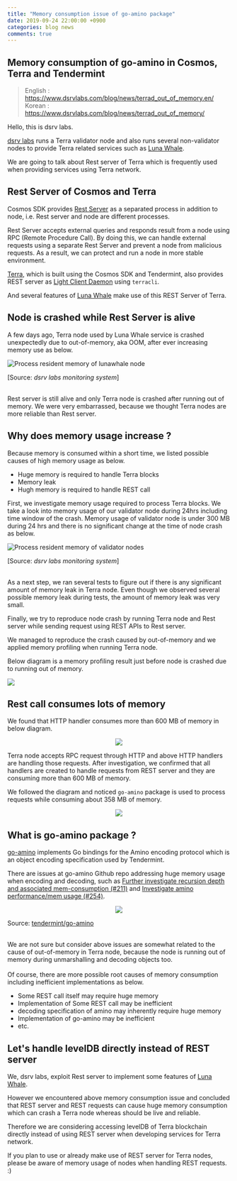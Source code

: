 ```yaml
---
title: "Memory consumption issue of go-amino package"
date: 2019-09-24 22:00:00 +0900
categories: blog news
comments: true
---
```

## Memory consumption of go-amino in Cosmos, Terra and Tendermint

> English : https://www.dsrvlabs.com/blog/news/terrad_out_of_memory.en/  
> Korean : https://www.dsrvlabs.com/blog/news/terrad_out_of_memory/

Hello, this is dsrv labs.

[dsrv labs](https://www.dsrvlabs.com/) runs a Terra validator node and also runs several non-validator nodes to provide Terra related services such as [Luna Whale](https://www.lunawhale.com).

We are going to talk about Rest server of Terra which is frequently used when providing services using Terra network.

## Rest Server of Cosmos and Terra

Cosmos SDK provides [Rest Server](https://cosmos.network/docs/clients/service-providers.html#setting-up-the-rest-server) as a separated process in addition to node, i.e. Rest server and node are different processes.

Rest Server accepts external queries and responds result from a node using RPC (Remote Procedure Call).
By doing this, we can handle external requests using a separate Rest Server and prevent a node from malicious requests. As a result, we can protect and run a node in more stable environment.

[Terra](https://terra.money/), which is built using the Cosmos SDK and Tendermint, also provides REST server as [Light Client Daemon](https://docs.terra.money/guide/light-client) using `terracli`.

And several features of [Luna Whale](https://www.lunawhale.com/) make use of this REST Server of Terra.

## Node is crashed while Rest Server is alive

A few days ago, Terra node used by Luna Whale service is crashed unexpectedly due to out-of-memory, aka OOM, after ever increasing memory use as below.

<img alt="Process resident memory of lunawhale node" src="https://raw.githubusercontent.com/dsrvlabs/dsrvlabs.github.io/master/posts_attachment/20190924-lunawhale.png">

[Source: *dsrv labs monitoring system*]

<br>
Rest server is still alive and only Terra node is crashed after running out of memory. We were very embarrassed, because we thought Terra nodes are more reliable than Rest server.

## Why does memory usage increase ?

Because memory is consumed within a short time, we listed possible causes of high memory usage as below.   

- Huge memory is required to handle Terra blocks
- Memory leak
- Hugh memory is required to handle REST call

First, we investigate memory usage required to process Terra blocks.
We take a look into memory usage of our validator node during 24hrs including time window of the crash. Memory usage of validator node is under 300 MB during 24 hrs and there is no significant change at the time of node crash as below.

<img alt="Process resident memory of validator nodes" src="https://raw.githubusercontent.com/dsrvlabs/dsrvlabs.github.io/master/posts_attachment/20190924-validator-normal.png">

[Source: *dsrv labs monitoring system*]

<br>
As a next step, we ran several tests to figure out if there is any significant amount of memory leak in Terra node. Even though we observed several possible memory leak during tests, the amount of memory leak was very small.

Finally, we try to reproduce node crash by running Terra node and Rest server while sending request using REST APIs to Rest server.

We managed to reproduce the crash caused by out-of-memory and we applied memory profiling when running Terra node.

Below diagram is a memory profiling result just before node is crashed due to running out of memory.

<img src="https://raw.githubusercontent.com/dsrvlabs/dsrvlabs.github.io/master/posts_attachment/20190924-memprofile-1.png">

## Rest call consumes lots of memory

We found that HTTP handler consumes more than 600 MB of memory  in below diagram.

<p align="center">
<img src="https://raw.githubusercontent.com/dsrvlabs/dsrvlabs.github.io/master/posts_attachment/20190924-memprofile-2.png">
</p>

Terra node accepts RPC request through HTTP and above HTTP handlers are handling those requests.
After investigation, we confirmed that all handlers are created to handle requests from REST server and they are consuming more than 600 MB of memory.

We followed the diagram and noticed `go-amino` package is used to process requests while consuming about 358 MB of memory.

<p align="center">
<img src="https://raw.githubusercontent.com/dsrvlabs/dsrvlabs.github.io/master/posts_attachment/20190924-memprofile-3.png">
</p>

## What is go-amino package ?

[go-amino](https://github.com/tendermint/go-amino) implements Go bindings for the Amino encoding protocol which is an object encoding specification used by Tendermint.

There are issues at go-amino Github repo addressing huge memory usage when encoding and decoding, such as [Further investigate recursion depth and associated mem-consumption (#211)](https://github.com/tendermint/go-amino/issues/211) and [Investigate amino performance/mem usage (#254)](https://github.com/tendermint/go-amino/issues/254).

<p align="center">
<img src="https://raw.githubusercontent.com/dsrvlabs/dsrvlabs.github.io/master/posts_attachment/20190924-amino.png">

Source: [tendermint/go-amino](https://github.com/tendermint/go-amino/issues?utf8=%E2%9C%93&q=is%3Aissue+is%3Aopen+memory)
</p>

<br>
We are not sure but consider above issues are somewhat related to the cause of out-of-memory in Terra node, because the node is running out of memory during unmarshalling and decoding objects too.

<br>
<br>
Of course, there are more possible root causes of memory consumption including inefficient implementations as below.

- Some REST call itself may require huge memory
- Implementation of Some REST call may be inefficient
- decoding specification of amino may inherently require huge memory
- Implementation of go-amino may be inefficient
- etc.

## Let's handle levelDB directly instead of REST server

We, dsrv labs, exploit Rest server to implement some features of [Luna Whale](https://www.lunawhale.com).

However we encountered above memory consumption issue and concluded that REST server and REST requests can cause huge memory consumption which can crash a Terra node whereas should be live and reliable.

Therefore we are considering accessing levelDB of Terra blockchain directly instead of using REST server when developing services for Terra network.

If you plan to use or already make use of REST server for Terra nodes, please be aware of memory usage of nodes when handling REST requests. :)
